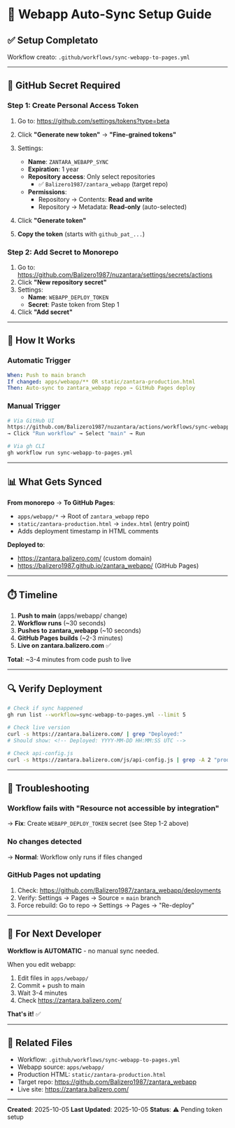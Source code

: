 # 🔧 Webapp Auto-Sync Setup Guide

## ✅ Setup Completato
Workflow creato: `.github/workflows/sync-webapp-to-pages.yml`

---

## 🔑 GitHub Secret Required

### **Step 1: Create Personal Access Token**

1. Go to: https://github.com/settings/tokens?type=beta
2. Click **"Generate new token"** → **"Fine-grained tokens"**
3. Settings:
   - **Name**: `ZANTARA_WEBAPP_SYNC`
   - **Expiration**: 1 year
   - **Repository access**: Only select repositories
     - ✅ `Balizero1987/zantara_webapp` (target repo)
   - **Permissions**:
     - Repository → Contents: **Read and write**
     - Repository → Metadata: **Read-only** (auto-selected)

4. Click **"Generate token"**
5. **Copy the token** (starts with `github_pat_...`)

### **Step 2: Add Secret to Monorepo**

1. Go to: https://github.com/Balizero1987/nuzantara/settings/secrets/actions
2. Click **"New repository secret"**
3. Settings:
   - **Name**: `WEBAPP_DEPLOY_TOKEN`
   - **Secret**: Paste token from Step 1
4. Click **"Add secret"**

---

## 🚀 How It Works

### **Automatic Trigger**
```yaml
When: Push to main branch
If changed: apps/webapp/** OR static/zantara-production.html
Then: Auto-sync to zantara_webapp repo → GitHub Pages deploy
```

### **Manual Trigger**
```bash
# Via GitHub UI
https://github.com/Balizero1987/nuzantara/actions/workflows/sync-webapp-to-pages.yml
→ Click "Run workflow" → Select "main" → Run

# Via gh CLI
gh workflow run sync-webapp-to-pages.yml
```

---

## 📊 What Gets Synced

**From monorepo** → **To GitHub Pages**:
- `apps/webapp/*` → Root of `zantara_webapp` repo
- `static/zantara-production.html` → `index.html` (entry point)
- Adds deployment timestamp in HTML comments

**Deployed to**:
- https://zantara.balizero.com/ (custom domain)
- https://balizero1987.github.io/zantara_webapp/ (GitHub Pages)

---

## ⏱️ Timeline

1. **Push to main** (apps/webapp/ change)
2. **Workflow runs** (~30 seconds)
3. **Pushes to zantara_webapp** (~10 seconds)
4. **GitHub Pages builds** (~2-3 minutes)
5. **Live on zantara.balizero.com** ✅

**Total**: ~3-4 minutes from code push to live

---

## 🔍 Verify Deployment

```bash
# Check if sync happened
gh run list --workflow=sync-webapp-to-pages.yml --limit 5

# Check live version
curl -s https://zantara.balizero.com/ | grep "Deployed:"
# Should show: <!-- Deployed: YYYY-MM-DD HH:MM:SS UTC -->

# Check api-config.js
curl -s https://zantara.balizero.com/js/api-config.js | grep -A 2 "production:"
```

---

## 🚨 Troubleshooting

### **Workflow fails with "Resource not accessible by integration"**
→ **Fix**: Create `WEBAPP_DEPLOY_TOKEN` secret (see Step 1-2 above)

### **No changes detected**
→ **Normal**: Workflow only runs if files changed

### **GitHub Pages not updating**
1. Check: https://github.com/Balizero1987/zantara_webapp/deployments
2. Verify: Settings → Pages → Source = `main` branch
3. Force rebuild: Go to repo → Settings → Pages → "Re-deploy"

---

## 📝 For Next Developer

**Workflow is AUTOMATIC** - no manual sync needed.

When you edit webapp:
1. Edit files in `apps/webapp/`
2. Commit + push to main
3. Wait 3-4 minutes
4. Check https://zantara.balizero.com/

**That's it!** ✅

---

## 🔗 Related Files

- Workflow: `.github/workflows/sync-webapp-to-pages.yml`
- Webapp source: `apps/webapp/`
- Production HTML: `static/zantara-production.html`
- Target repo: https://github.com/Balizero1987/zantara_webapp
- Live site: https://zantara.balizero.com/

---

**Created**: 2025-10-05
**Last Updated**: 2025-10-05
**Status**: ⚠️ Pending token setup
